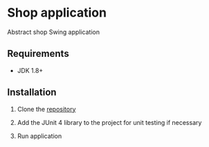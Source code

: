 # Shop application

Abstract shop Swing application

## Requirements

- JDK 1.8+

## Installation

1. Clone the [repository](https://github.com/KostylevArtyom/com.luxoft.kostylev.shop.git)

2. Add the JUnit 4 library to the project for unit testing if necessary

3. Run application
